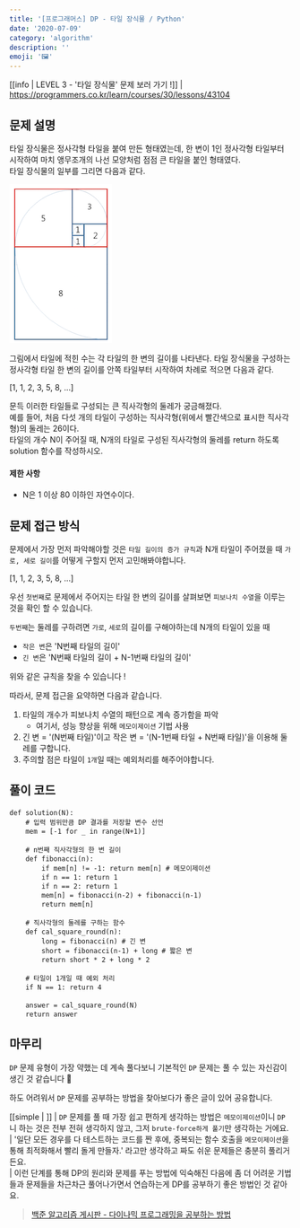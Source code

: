 ```yaml
---
title: '[프로그래머스] DP - 타일 장식물 / Python'
date: '2020-07-09'
category: 'algorithm'
description: ''
emoji: '🖼'
---
```


[[info | LEVEL 3 - '타일 장식물' 문제 보러 가기 !]]
| https://programmers.co.kr/learn/courses/30/lessons/43104

## 문제 설명

타일 장식물은 정사각형 타일을 붙여 만든 형태였는데, 한 변이 1인 정사각형 타일부터 시작하여 마치 앵무조개의 나선 모양처럼 점점 큰 타일을 붙인 형태였다.  
타일 장식물의 일부를 그리면 다음과 같다.

![문제](./images/problem-image.png)

그림에서 타일에 적힌 수는 각 타일의 한 변의 길이를 나타낸다. 타일 장식물을 구성하는 정사각형 타일 한 변의 길이를 안쪽 타일부터 시작하여 차례로 적으면 다음과 같다.

[1, 1, 2, 3, 5, 8, ...]

문득 이러한 타일들로 구성되는 큰 직사각형의 둘레가 궁금해졌다.  
예를 들어, 처음 다섯 개의 타일이 구성하는 직사각형(위에서 빨간색으로 표시한 직사각형)의 둘레는 26이다.  
타일의 개수 N이 주어질 때, N개의 타일로 구성된 직사각형의 둘레를 return 하도록 solution 함수를 작성하시오.

#### 제한 사항

- N은 1 이상 80 이하인 자연수이다.

## 문제 접근 방식

문제에서 가장 먼저 파악해야할 것은 `타일 길이의 증가 규칙`과 N개 타일이 주어졌을 때 `가로, 세로 길이`를 어떻게 구할지 먼저 고민해봐야합니다.

[1, 1, 2, 3, 5, 8, ...]

우선 `첫번째`로 문제에서 주어지는 타일 한 변의 길이를 살펴보면 `피보나치 수열`을 이루는 것을 확인 할 수 있습니다.

`두번째`는 둘레를 구하려면 `가로`, `세로`의 길이를 구해야하는데 N개의 타일이 있을 때

- `작은 변`은 'N번째 타일의 길이'
- `긴 변`은 'N번째 타일의 길이 + N-1번째 타일의 길이'

위와 같은 규칙을 찾을 수 있습니다 !

따라서, 문제 접근을 요약하면 다음과 같습니다.

1. 타일의 개수가 피보나치 수열의 패턴으로 계속 증가함을 파악
   - 여기서, 성능 향상을 위해 `메모이제이션` 기법 사용
2. 긴 변 = '(N번째 타일)'이고 작은 변 = '(N-1번째 타일 + N번째 타일)'을 이용해 둘레를 구합니다.
3. 주의할 점은 타일이 `1개`일 때는 예외처리를 해주어야합니다.

## 풀이 코드

```python:title=Python
def solution(N):
    # 입력 범위만큼 DP 결과를 저장할 변수 선언
    mem = [-1 for _ in range(N+1)]

    # n번째 직사각형의 한 변 길이
    def fibonacci(n):
        if mem[n] != -1: return mem[n] # 메모이제이션
        if n == 1: return 1
        if n == 2: return 1
        mem[n] = fibonacci(n-2) + fibonacci(n-1)
        return mem[n]

    # 직사각형의 둘레를 구하는 함수
    def cal_square_round(n):
        long = fibonacci(n) # 긴 변
        short = fibonacci(n-1) + long # 짧은 변
        return short * 2 + long * 2

    # 타일이 1개일 때 예외 처리
    if N == 1: return 4

    answer = cal_square_round(N)
    return answer
```

## 마무리

`DP` 문제 유형이 가장 약했는 데 계속 풀다보니 기본적인 `DP` 문제는 풀 수 있는 자신감이 생긴 것 같습니다 🤘

하도 어려워서 `DP` 문제를 공부하는 방법을 찾아보다가 좋은 글이 있어 공유합니다.

[[simple | ]]
| `DP` 문제를 풀 때 가장 쉽고 편하게 생각하는 방법은 `메모이제이션`이니 `DP`니 하는 것은 전부 전혀 생각하지 않고, 그저 `brute-force하게 풀기`만 생각하는 거에요.  
| '일단 모든 경우를 다 테스트하는 코드를 짠 후에, 중복되는 함수 호출을 `메모이제이션`을 통해 최적화해서 빨리 돌게 만들자.' 라고만 생각하고 짜도 쉬운 문제들은 충분히 풀리거든요.  
| 이런 단계를 통해 DP의 원리와 문제를 푸는 방법에 익숙해진 다음에 좀 더 어려운 기법들과 문제들을 차근차근 풀어나가면서 연습하는게 DP를 공부하기 좋은 방법인 것 같아요.

> [백준 알고리즘 게시판 - 다이나믹 프로그래밍을 공부하는 방법](https://www.acmicpc.net/board/view/22717)
